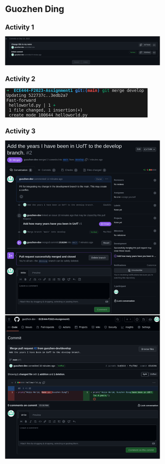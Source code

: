 # Guozhen Ding
## Activity 1
![ECE444 A1 ACT1](https://github.com/guozhen-dev/pics_bed/blob/main/ECE444_A1_act1.png?raw=true)

## Activity 2
![ECE444 A1 ACT2](https://github.com/guozhen-dev/pics_bed/blob/main/ECE444_A1_act2.png?raw=true)

## Activity 3
![ECE444 A1 ACT3](https://github.com/guozhen-dev/pics_bed/blob/main/ECE444_A1_act3_success_mearged.png?raw=true)
![ECE444 A1 ACT3](https://github.com/guozhen-dev/pics_bed/blob/main/ECE444_A1_act3_success_mearged_1.png?raw=true)
